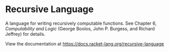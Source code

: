 # Recursive Language

A language for writing recursively computable functions. 
See Chapter 6, _Computability and Logic_ (George Boolos, John P. Burgess, and Richard Jeffrey) for details.

View the documentation at https://docs.racket-lang.org/recursive-language

